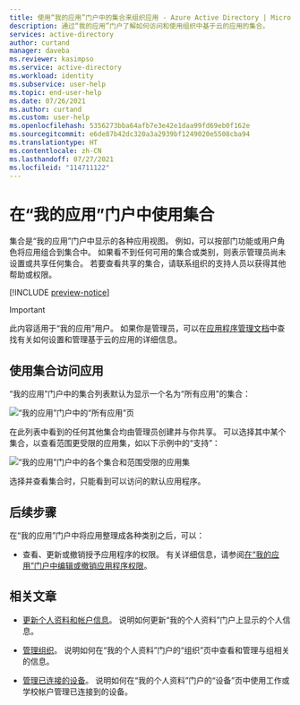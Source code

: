 ```yaml
---
title: 使用“我的应用”门户中的集合来组织应用 - Azure Active Directory | Microsoft Docs
description: 通过“我的应用”门户了解如何访问和使用组织中基于云的应用的集合。
services: active-directory
author: curtand
manager: daveba
ms.reviewer: kasimpso
ms.service: active-directory
ms.workload: identity
ms.subservice: user-help
ms.topic: end-user-help
ms.date: 07/26/2021
ms.author: curtand
ms.custom: user-help
ms.openlocfilehash: 5356273bba64afb7e3e42e1daa99fd69eb0f162e
ms.sourcegitcommit: e6de87b42dc320a3a2939bf1249020e5508cba94
ms.translationtype: HT
ms.contentlocale: zh-CN
ms.lasthandoff: 07/27/2021
ms.locfileid: "114711122"
---
```

# <a name="use-collections-in-the-my-apps-portal"></a>在“我的应用”门户中使用集合

集合是“我的应用”门户中显示的各种应用视图。 例如，可以按部门功能或用户角色将应用组合到集合中。 如果看不到任何可用的集合或类别，则表示管理员尚未设置或共享任何集合。 若要查看共享的集合，请联系组织的支持人员以获得其他帮助或权限。

[!INCLUDE [preview-notice](../../../includes/active-directory-end-user-my-apps-and-workspaces.md)]

>[!Important]
>此内容适用于“我的应用”用户。 如果你是管理员，可以在[应用程序管理文档](../manage-apps/access-panel-collections.md)中查找有关如何设置和管理基于云的应用的详细信息。

## <a name="access-apps-using-collections"></a>使用集合访问应用

“我的应用”门户中的集合列表默认为显示一个名为“所有应用”的集合： 

![“我的应用”门户中的“所有应用”页](media/my-applications-portal-workspaces/my-apps-all-apps.png)

在此列表中看到的任何其他集合均由管理员创建并与你共享。 可以选择其中某个集合，以查看范围更受限的应用集，如以下示例中的“支持”：

![“我的应用”门户中的各个集合和范围受限的应用集](media/my-applications-portal-workspaces/my-apps-workspace.png)

选择并查看集合时，只能看到可以访问的默认应用程序。

## <a name="next-steps"></a>后续步骤

在“我的应用”门户中将应用整理成各种类别之后，可以：

- 查看、更新或撤销授予应用程序的权限。 有关详细信息，请参阅[在“我的应用”门户中编辑或撤销应用程序权限](my-applications-portal-permissions-saved-accounts.md)。

## <a name="related-articles"></a>相关文章

- [更新个人资料和帐户信息](my-account-portal-overview.md)。 说明如何更新“我的个人资料”门户上显示的个人信息。

- [管理组织](my-account-portal-organizations-page.md)。 说明如何在“我的个人资料”门户的“组织”页中查看和管理与组相关的信息。

- [管理已连接的设备](my-account-portal-devices-page.md)。 说明如何在“我的个人资料”门户的“设备”页中使用工作或学校帐户管理已连接到的设备。
